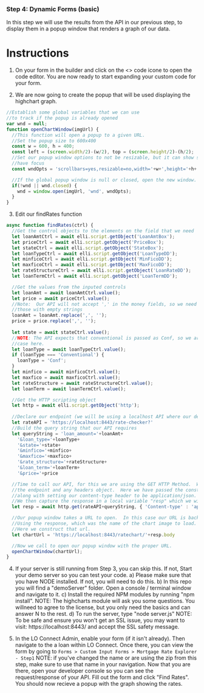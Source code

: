 ### Step 4: Dynamic Forms (basic)
In this step we will use the results from the API in our previous step, to display them in a popup window that renders a graph of our data.

# Instructions
1. On your form in the builder and click on the <> code icone to open the code editor.  You are now ready to start expanding your custom code for your form.  

2. We are now going to create the popup that will be used displaying the highchart graph.
```javascript
//Establish some global variables that we can use 
//to track if the popup is already opened
var wnd = null;
function openChartWindow(imgUrl) {
  //This function will open a popup to a given URL.
  //Set the popup size to 600x400  
  const w = 600, h = 400;
  const left = (screen.width/2)-(w/2), top = (screen.height/2)-(h/2);
  //Set our popup window options to not be resizable, but it can show scrollbars and should
  //have focus
  const wndOpts = 'scrollbars=yes,resizable=no,width='+w+',height='+h+',top='+top+',left='+left+',modal=yes,dialog=yes,alwaysRaised=yes';

  //If the global popup window is null or closed, open the new window.
  if(!wnd || wnd.closed) {
    wnd = window.open(imgUrl, 'wnd', wndOpts);
  }
}
```

3. Edit our findRates function 
```javascript
async function findRates(ctrl) { 
  //Get the control objects to the elements on the field that we need
  let loanAmtCtrl = await elli.script.getObject('LoanAmtBox');
  let priceCtrl = await elli.script.getObject('PriceBox');
  let stateCtrl = await elli.script.getObject('StateBox');
  let loanTypeCtrl = await elli.script.getObject('LoanTypeDD');
  let minficoCtrl = await elli.script.getObject('MinFicoDD');
  let maxficoCtrl = await elli.script.getObject('MaxFicoDD');
  let rateStructureCtrl = await elli.script.getObject('LoanRateDD');
  let loanTermCtrl = await elli.script.getObject('LoanTermDD');

  //Get the values from the inputed controls  
  let loanAmt = await loanAmtCtrl.value();
  let price = await priceCtrl.value();
  //Note:  Our API will not accept ',' in the money fields, so we need to replace 
  //those with empty strings
  loanAmt = loanAmt.replace(',', '');
  price = price.replace(',', '');
  
  let state = await stateCtrl.value();
  //NOTE: The API expects that conventional is passed as Conf, so we are handling that
  //case here.
  let loanType = await loanTypeCtrl.value();
  if (loanType === 'Conventional') {
    loanType = 'Conf';
  }
  let minfico = await minficoCtrl.value();
  let maxfico = await maxficoCtrl.value();
  let rateStructure = await rateStructureCtrl.value();
  let loanTerm = await loanTermCtrl.value();

  //Get the HTTP scripting object  
  let http = await elli.script.getObject('http');
  
  //Declare our endpoint (we will be using a localhost API where our demoServer will be running)
  let rateAPI = 'https://localhost:8443/rate-checker?'
  //Build the query string that our API requires
  let queryString = 'loan_amount='+loanAmt+
    '&loan_type='+loanType+
    '&state='+state+
    '&minfico='+minfico+
    '&maxfico='+maxfico+
    '&rate_structure='+rateStructure+
    '&loan_term='+loanTerm+
    '&price='+price

  //Time to call our API, for this we are using the GET HTTP Method.  Which requires us to pass in 
  //the endpoint and any headers object.  Here we have passed the constructed API Endpoint + query params
  //along with setting our content-type header to be application/json.  
  //We then capture the response in a local variable "resp" which we will use later.
  let resp = await http.get(rateAPI+queryString, { 'Content-type' : 'application/json' });

  //Our popup window takes a URL to open.  In this case our URL is back to our demo server
  //Using the response, which was the name of the chart image to load.
  //Here we construct that url.
  let chartUrl = 'https://localhost:8443/ratechart/'+resp.body

  //Now we call to open our popup window with the proper URL.
  openChartWindow(chartUrl);
}
```
4. If your server is still running from Step 3, you can skip this.  If not, Start your demo server so you can test your code.
	a) Please make sure that you have NODE installed.  If not, you will need to do this.
	b) In this repo you will find a "demoServer" folder.  Open a console / terminal window and navigate to it.
	c) Install the required NPM modules by running "npm install".  NOTE:  The highcharts module will ask you some questions.  You willneed to agree to the license, but you only need the basics and can answer N to the rest.
	d) To run the server, type "node server.js"
NOTE: To be safe and ensure you won't get an SSL issue, you may want to visit: https://localhost:8443/ and accept the SSL safety message.

5.  In the LO Connect Admin, enable your form (if it isn't already).  Then navigate to the a loan within LO Connect.  Once there, you can view the form by going to `Forms > Custom Input Forms > Mortgage Rate Explorer - Step1` NOTE: if you've changed the name or are using the zip from this step, make sure to use that name in your navigation.  Now that you are there, open your developer console so you can see the request/response of your API.  Fill out the form and click "Find Rates".  You should now recieve a popup with the graph showing the rates.